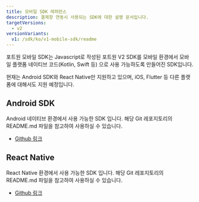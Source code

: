 ```yaml
---
title: 모바일 SDK 레퍼런스
description: 결제창 연동시 사용되는 SDK에 대한 설명 문서입니다.
targetVersions:
  - v2
versionVariants:
  v1: /sdk/ko/v1-mobile-sdk/readme
---
```


포트원 모바일 SDK는 Javascript로 작성된 포트원 V2 SDK를 모바일 환경에서 모바일 플랫폼 네이티브 코드(Kotlin, Swift 등) 으로 사용 가능하도록 만들어진 SDK입니다.

현재는 Android SDK와 React Native만 지원하고 있으며, iOS, Flutter 등 다른 플랫폼에 대해서도 지원 예정입니다.

## Android SDK

Android 네이티브 환경에서 사용 가능한 SDK 입니다. 해당 Git 레포지토리의 README.md 파일을 참고하여 사용하실 수 있습니다.

- [Github 링크](https://github.com/portone-io/android-sdk)

## React Native

React Native 환경에서 사용 가능한 SDK 입니다. 해당 Git 레포지토리의 README.md 파일을 참고하여 사용하실 수 있습니다.

- [Github 링크](https://github.com/portone-io/react-native-sdk)
